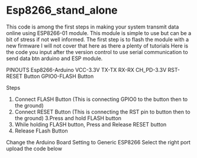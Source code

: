 # Esp8266_stand_alone
This code is among the first steps in making your system transmit data online using ESP8266-01 module. 
This module is simple to use but can be a bit of stress if not well informed.
The first step is to flash the module with a new firmware 
I will not cover that here as there a plenty of tutorials
Here is the code you input after the version control to use serial communication to send data btn arduino and ESP module.

PINOUTS
         Esp8266-Arduino
          VCC-3.3V
          TX-TX
          RX-RX
          CH_PD-3.3V
          RST-RESET Button
          GPIO0-FLASH Button

Steps
1. Connect FLASH Button (This is connecting GPIO0 to the button then to the ground)
2. Connect RESET Button (This is connecting the RST pin to button then to the ground)
3.Press and hold FLASH button
4. While holding FLASH button, Press and Release RESET button
5. Release FLash Button

Change the Arduino Board Setting to Generic ESP8266
Select the right port 
upload the code below




